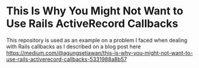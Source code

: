 # This Is Why You Might Not Want to Use Rails ActiveRecord Callbacks

This repository is used as an example on a problem I faced when dealing with Rails callbacks as I described on a blog post here https://medium.com/@agungsetiawan/this-is-why-you-might-not-want-to-use-rails-activerecord-callbacks-5331988a8b57
